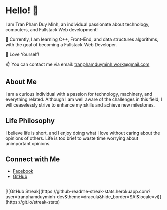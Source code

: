 # Hello! 👋

I am Tran Pham Duy Minh, an individual passionate about technology, computers, and Fullstack Web development!

🌱 Currently, I am learning C++, Front-End, and data structures algorithms, with the goal of becoming a Fullstack Web Developer.

💞️ Love Yourself!

📫 You can contact me via email: tranphamduyminh.work@gmail.com

## About Me

I am a curious individual with a passion for technology, machinery, and everything related. Although I am well aware of the challenges in this field, I will ceaselessly strive to enhance my skills and achieve new milestones.

## Life Philosophy

I believe life is short, and I enjoy doing what I love without caring about the opinions of others. Life is too brief to waste time worrying about unimportant opinions.

## Connect with Me

- [Facebook](https://www.facebook.com/tranphamduyminh.qb/)
- [GitHub](https://github.com/tranphamduyminh-dev)

<br>
[![GitHub Streak](https://github-readme-streak-stats.herokuapp.com?user=tranphamduyminh-dev&theme=dracula&hide_border=SAI&locale=vi)](https://git.io/streak-stats)
<!---
tranphamduyminh-dev/tranphamduyminh-dev is a ✨ special ✨ repository because its `README.md` (this file) appears on your GitHub profile.
You can click the Preview link to take a look at your changes.
--->
